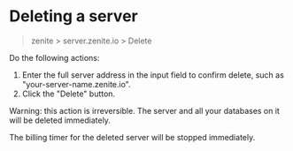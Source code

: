 # Deleting a server

> zenite > server.zenite.io > Delete

Do the following actions:

1. Enter the full server address in the input field to confirm delete, such as "your-server-name.zenite.io".
2. Click the "Delete" button.

Warning: this action is irreversible. The server and all your databases on it will be deleted immediately.

The billing timer for the deleted server will be stopped immediately.